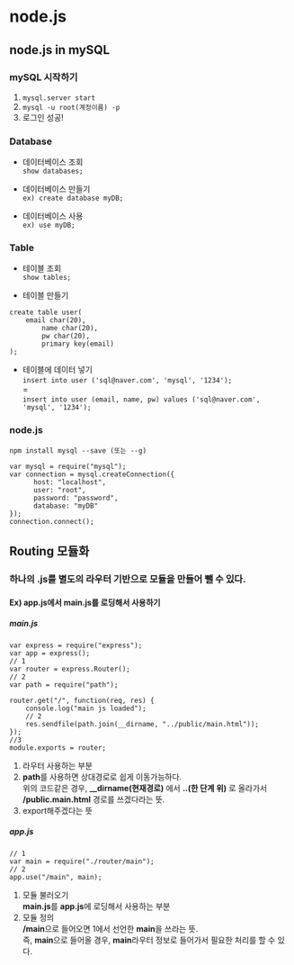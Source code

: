# node.js 

## node.js in mySQL
### mySQL 시작하기
1. ```mysql.server start```
2. ```mysql -u root(계정이름) -p```  
3. 로그인 성공!

### Database 
- 데이터베이스 조회  
```show databases;```  

- 데이터베이스 만들기  
```ex) create database myDB;``` 
	
- 데이터베이스 사용  
```ex) use myDB;```

### Table
- 테이블 조회  
```show tables;```  
	 
- 테이블 만들기  
```
create table user(
	email char(20),
    	name char(20),
    	pw char(20),
    	primary key(email)
);
```  
			
- 테이블에 데이터 넣기  
```insert into user ('sql@naver.com', 'mysql', '1234');```  
 =  
```insert into user (email, name, pw) values ('sql@naver.com', 'mysql', '1234');```
	 
### node.js
```npm install mysql --save (또는 --g)```

```
var mysql = require("mysql");
var connection = mysql.createConnection({
      host: "localhost",
      user: "root",
      password: "password",
      database: "myDB"
});
connection.connect();
```

## Routing 모듈화
### 하나의 .js를 별도의 라우터 기반으로 모듈을 만들어 뺄 수 있다.

#### Ex) app.js에서 main.js를 로딩해서 사용하기


##### main.js
```
var express = require("express");
var app = express();
// 1
var router = express.Router();
// 2
var path = require("path");

router.get("/", function(req, res) {
    console.log("main js loaded");
    // 2
    res.sendfile(path.join(__dirname, "../public/main.html"));
});
//3
module.exports = router;
```

1. 라우터 사용하는 부분
2. **path**를 사용하면 상대경로로 쉽게 이동가능하다.  
	위의 코드같은 경우, **__dirname(현재경로)** 에서 **..(한 단계 위)** 로 올라가서 **/public.main.html** 경로를 쓰겠다라는 뜻.
3. export해주겠다는 뜻


##### app.js

```
// 1
var main = require("./router/main");
// 2
app.use("/main", main);
```
1. 모듈 불러오기  
	**main.js**를 **app.js**에 로딩해서 사용하는 부분
2. 모듈 정의  
	**/main**으로 들어오면 1에서 선언한 **main**을 쓰라는 뜻.  
	즉, **main**으로 들어올 경우, **main**라우터 정보로 들어가서 필요한 처리를 할 수 있다.  
	
